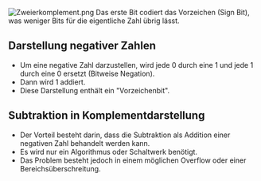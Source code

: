 ![Zweierkomplement.png](Attachments/Zweierkomplement.png)
Das erste Bit codiert das Vorzeichen (Sign Bit), was weniger Bits für die eigentliche Zahl übrig lässt.

## Darstellung negativer Zahlen

- Um eine negative Zahl darzustellen, wird jede 0 durch eine 1 und jede 1 durch eine 0 ersetzt (Bitweise Negation).
- Dann wird 1 addiert.
- Diese Darstellung enthält ein "Vorzeichenbit".

## Subtraktion in Komplementdarstellung

- Der Vorteil besteht darin, dass die Subtraktion als Addition einer negativen Zahl behandelt werden kann.
- Es wird nur ein Algorithmus oder Schaltwerk benötigt.
- Das Problem besteht jedoch in einem möglichen Overflow oder einer Bereichsüberschreitung.